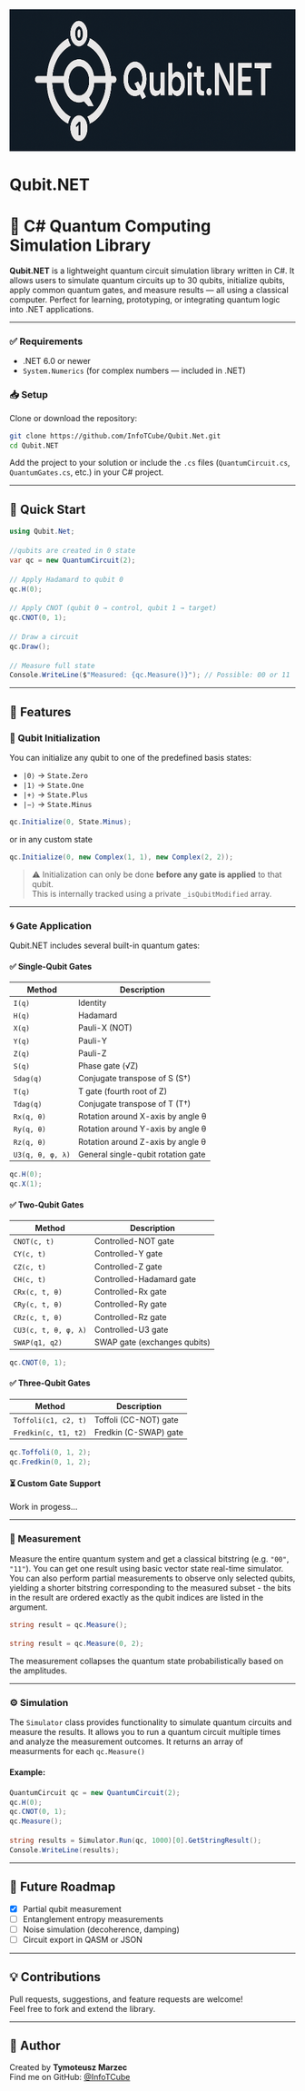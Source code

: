 <img src="./img/qubitnet.png" alt="Qubit.NET logo" style="height: 250px"/>

# Qubit.NET

# 🧠 C# Quantum Computing Simulation Library

**Qubit.NET** is a lightweight quantum circuit simulation library written in C#. It allows users to simulate quantum circuits up to 30 qubits, initialize qubits, apply common quantum gates, and measure results — all using a classical computer. Perfect for learning, prototyping, or integrating quantum logic into .NET applications.

---

### ✅ Requirements
- .NET 6.0 or newer
- `System.Numerics` (for complex numbers — included in .NET)

### 📥 Setup
Clone or download the repository:

```bash
git clone https://github.com/InfoTCube/Qubit.Net.git
cd Qubit.NET
```

Add the project to your solution or include the `.cs` files (`QuantumCircuit.cs`, `QuantumGates.cs`, etc.) in your C# project.

---

## 🚀 Quick Start

```csharp
using Qubit.Net;

//qubits are created in 0 state
var qc = new QuantumCircuit(2);

// Apply Hadamard to qubit 0
qc.H(0);

// Apply CNOT (qubit 0 → control, qubit 1 → target)
qc.CNOT(0, 1);

// Draw a circuit
qc.Draw();

// Measure full state
Console.WriteLine($"Measured: {qc.Measure()}"); // Possible: 00 or 11
```

---

## 🧰 Features

### 🧩 Qubit Initialization

You can initialize any qubit to one of the predefined basis states:

- `|0⟩` → `State.Zero`
- `|1⟩` → `State.One`
- `|+⟩` → `State.Plus`
- `|−⟩` → `State.Minus`

```csharp
qc.Initialize(0, State.Minus);
```

or in any custom state

```csharp
qc.Initialize(0, new Complex(1, 1), new Complex(2, 2));
```

> ⚠️ Initialization can only be done **before any gate is applied** to that qubit.  
> This is internally tracked using a private `_isQubitModified` array.

---

### 🌀 Gate Application

Qubit.NET includes several built-in quantum gates:

#### ✅ Single-Qubit Gates

| Method           | Description                        |
|------------------|------------------------------------|
| `I(q)`           | Identity                           |
| `H(q)`           | Hadamard                           |
| `X(q)`           | Pauli-X (NOT)                      |
| `Y(q)`           | Pauli-Y                            |
| `Z(q)`           | Pauli-Z                            |
| `S(q)`           | Phase gate (√Z)                    |
| `Sdag(q)`        | Conjugate transpose of S (S†)      |
| `T(q)`           | T gate (fourth root of Z)          |
| `Tdag(q)`        | Conjugate transpose of T (T†)      |
| `Rx(q, θ)`       | Rotation around X-axis by angle θ  |
| `Ry(q, θ)`       | Rotation around Y-axis by angle θ  |
| `Rz(q, θ)`       | Rotation around Z-axis by angle θ  |
| `U3(q, θ, φ, λ)` | General single-qubit rotation gate |

```csharp
qc.H(0);
qc.X(1);
```

#### ✅ Two-Qubit Gates

| Method               | Description                 |
|----------------------|-----------------------------|
| `CNOT(c, t)`         | Controlled-NOT gate         |
| `CY(c, t)`           | Controlled-Y gate           |
| `CZ(c, t)`           | Controlled-Z gate           |
| `CH(c, t)`           | Controlled-Hadamard gate    |
| `CRx(c, t, θ)`       | Controlled-Rx gate          |
| `CRy(c, t, θ)`       | Controlled-Ry gate          |
| `CRz(c, t, θ)`       | Controlled-Rz gate          |
| `CU3(c, t, θ, φ, λ)` | Controlled-U3 gate          |
| `SWAP(q1, q2)`       | SWAP gate (exchanges qubits)|

```csharp
qc.CNOT(0, 1);
```

#### ✅ Three-Qubit Gates

| Method           | Description               |
|------------------|---------------------------|
| `Toffoli(c1, c2, t)` | Toffoli (CC-NOT) gate |
| `Fredkin(c, t1, t2)` | Fredkin (C-SWAP) gate |

```csharp
qc.Toffoli(0, 1, 2);
qc.Fredkin(0, 1, 2);
```

#### ⏳ Custom Gate Support

Work in progess...

---

### 📏 Measurement

Measure the entire quantum system and get a classical bitstring (e.g. `"00"`, `"11"`).
You can get one result using basic vector state real-time simulator. You can also perform partial measurements to observe only selected qubits, yielding a shorter bitstring corresponding to the measured subset - the bits in the result are ordered exactly as the qubit indices are listed in the argument.

```csharp
string result = qc.Measure();

string result = qc.Measure(0, 2);
```

The measurement collapses the quantum state probabilistically based on the amplitudes.

---

### ⚙️ Simulation

The `Simulator` class provides functionality to simulate quantum circuits and measure the results. It allows you to run a quantum circuit multiple times and analyze the measurement outcomes. It returns an array of measurments for each `qc.Measure()`

#### Example:

```csharp
QuantumCircuit qc = new QuantumCircuit(2);
qc.H(0);
qc.CNOT(0, 1);
qc.Measure();

string results = Simulator.Run(qc, 1000)[0].GetStringResult();
Console.WriteLine(results);
```

---

## 📌 Future Roadmap

- [x] Partial qubit measurement
- [ ] Entanglement entropy measurements
- [ ] Noise simulation (decoherence, damping)
- [ ] Circuit export in QASM or JSON

---

## 💡 Contributions

Pull requests, suggestions, and feature requests are welcome!  
Feel free to fork and extend the library.

---

## 👤 Author

Created by **Tymoteusz Marzec**  
Find me on GitHub: [@InfoTCube](https://github.com/InfoTCube)